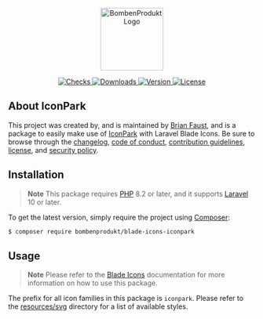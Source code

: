 <p align="center">
    <a href="https://bombenprodukt.com" target="_blank">
        <img src="https://raw.githubusercontent.com/faustbrian/assets/main/logo-text.svg" width="128" alt="BombenProdukt Logo" />
    </a>
</p>

<p align="center">
    <a href="https://github.com/faustbrian/blade-icons-iconpark/actions">
        <img src="https://badge.sh/github/check-runs/BombenProdukt/blade-icons-iconpark" alt="Checks" />
    </a>
    <a href="https://packagist.org/packages/bombenprodukt/blade-icons-iconpark">
        <img src="https://badge.sh/packagist/downloads/BombenProdukt/blade-icons-iconpark" alt="Downloads" />
    </a>
    <a href="https://packagist.org/packages/bombenprodukt/blade-icons-iconpark">
        <img src="https://badge.sh/packagist/version/BombenProdukt/blade-icons-iconpark" alt="Version" />
    </a>
    <a href="https://packagist.org/packages/bombenprodukt/blade-icons-iconpark">
        <img src="https://badge.sh/packagist/license/BombenProdukt/blade-icons-iconpark" alt="License" />
    </a>
</p>

## About IconPark

This project was created by, and is maintained by [Brian Faust](https://github.com/faustbrian), and is a package to easily make use of [IconPark](https://github.com/bytedance/IconPark) with Laravel Blade Icons. Be sure to browse through the [changelog](CHANGELOG.md), [code of conduct](.github/CODE_OF_CONDUCT.md), [contribution guidelines](.github/CONTRIBUTING.md), [license](LICENSE), and [security policy](.github/SECURITY.md).

## Installation

> **Note**
> This package requires [PHP](https://www.php.net/) 8.2 or later, and it supports [Laravel](https://laravel.com/) 10 or later.

To get the latest version, simply require the project using [Composer](https://getcomposer.org/):

```bash
$ composer require bombenprodukt/blade-icons-iconpark
```

## Usage

> **Note**
> Please refer to the [Blade Icons](https://github.com/faustbrian/blade-icons) documentation for more information on how to use this package.

The prefix for all icon families in this package is `iconpark`. Please refer to the [resources/svg](/resources/svg) directory for a list of available styles.
